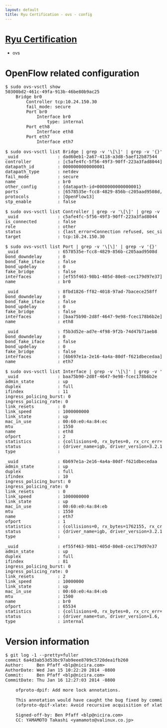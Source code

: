 ```yaml
---
layout: default
title: Ryu Certification - ovs - config
---
```

# [Ryu Certification](http://osrg.github.io/ryu/certification.html)
* ovs 

# OpenFlow related configuration
<pre>
$ sudo ovs-vsctl show
50300bd2-461c-49fa-913b-46be80b9ac25
    Bridge br0
        Controller tcp:10.24.150.30
        fail_mode: secure
        Port br0
            Interface br0
                type: internal
        Port eth8
            Interface eth8
        Port eth7
            Interface eth7

$ sudo ovs-vsctl list Bridge | grep -v '\[\]' | grep -v '{}'
_uuid               : dad60eb1-2a67-4118-a3d8-5aef12b87544
controller          : [c5afe4fc-5f56-49f3-90ff-223a3fad8044]
datapath_id         : 0000000000000001
datapath_type       : netdev
fail_mode           : secure
name                : br0
other_config        : {datapath-id=0000000000000001}
ports               : [6578535e-fcc8-4829-856b-c205aad9508d, 8fbd1826-ff82-4018-97ad-7bacece258ff, f5b3d52e-ad7e-4f98-9f2b-74d47b71aeb8]
protocols           : [OpenFlow13]
stp_enable          : false

$ sudo ovs-vsctl list Controller | grep -v '\[\]' | grep -v '{}'
_uuid               : c5afe4fc-5f56-49f3-90ff-223a3fad8044
is_connected        : false
role                : other
status              : {last_error=Connection refused, sec_since_connect=297, sec_since_disconnect=1, state=BACKOFF}
target              : tcp:10.24.150.30

$ sudo ovs-vsctl list Port | grep -v '\[\]' | grep -v '{}'
_uuid               : 6578535e-fcc8-4829-856b-c205aad9508d
bond_downdelay      : 0
bond_fake_iface     : false
bond_updelay        : 0
fake_bridge         : false
interfaces          : [ef55f463-98b1-405d-80e8-cec179d97e37]
name                : br0

_uuid               : 8fbd1826-ff82-4018-97ad-7bacece258ff
bond_downdelay      : 0
bond_fake_iface     : false
bond_updelay        : 0
fake_bridge         : false
interfaces          : [baa75b90-2d8f-4647-9e98-fcec178b6b2e]
name                : eth8

_uuid               : f5b3d52e-ad7e-4f98-9f2b-74d47b71aeb8
bond_downdelay      : 0
bond_fake_iface     : false
bond_updelay        : 0
fake_bridge         : false
interfaces          : [6b697e1a-2e16-4a4a-80df-f621dbecedaa]
name                : eth7

$ sudo ovs-vsctl list Interface | grep -v '\[\]' | grep -v '{}'
_uuid               : baa75b90-2d8f-4647-9e98-fcec178b6b2e
admin_state         : up
duplex              : full
ifindex             : 11
ingress_policing_burst: 0
ingress_policing_rate: 0
link_resets         : 0
link_speed          : 1000000000
link_state          : up
mac_in_use          : 00:60:e0:4a:84:ec
mtu                 : 1550
name                : eth8
ofport              : 2
statistics          : {collisions=0, rx_bytes=0, rx_crc_err=0, rx_dropped=0, rx_errors=0, rx_frame_err=0, rx_over_err=0, rx_packets=0, tx_bytes=551280, tx_dropped=0, tx_errors=0, tx_packets=5940}
status              : {driver_name=igb, driver_version=3.2.10-k, firmware_version=3.10-0}
type                : 

_uuid               : 6b697e1a-2e16-4a4a-80df-f621dbecedaa
admin_state         : up
duplex              : full
ifindex             : 10
ingress_policing_burst: 0
ingress_policing_rate: 0
link_resets         : 0
link_speed          : 1000000000
link_state          : up
mac_in_use          : 00:60:e0:4a:84:eb
mtu                 : 1550
name                : eth7
ofport              : 1
statistics          : {collisions=0, rx_bytes=1762155, rx_crc_err=0, rx_dropped=0, rx_errors=0, rx_frame_err=0, rx_over_err=0, rx_packets=17820, tx_bytes=0, tx_dropped=0, tx_errors=0, tx_packets=0}
status              : {driver_name=igb, driver_version=3.2.10-k, firmware_version=3.10-0}
type                : 

_uuid               : ef55f463-98b1-405d-80e8-cec179d97e37
admin_state         : up
duplex              : full
ifindex             : 81
ingress_policing_burst: 0
ingress_policing_rate: 0
link_resets         : 2
link_speed          : 10000000
link_state          : up
mac_in_use          : 00:60:e0:4a:84:eb
mtu                 : 1500
name                : br0
ofport              : 65534
statistics          : {collisions=0, rx_bytes=0, rx_crc_err=0, rx_dropped=0, rx_errors=0, rx_frame_err=0, rx_over_err=0, rx_packets=0, tx_bytes=0, tx_dropped=0, tx_errors=0, tx_packets=0}
status              : {driver_name=tun, driver_version=1.6, firmware_version=N/A}
type                : internal
</pre>

# Version information
<pre>
$ git log -1 --pretty=fuller
commit 6a4d3ab53d53bc97ab9eee8709c5720dea1fb260
Author:     Ben Pfaff &lt;blp@nicira.com&gt;
AuthorDate: Wed Jan 15 10:22:20 2014 -0800
Commit:     Ben Pfaff &lt;blp@nicira.com&gt;
CommitDate: Thu Jan 16 12:27:03 2014 -0800

    ofproto-dpif: Add more lock annotations.
    
    This annotation would have caught the bug fixed by commit 491a67a0005347130
    (ofproto-dpif-xlate: Avoid recursive acquisition of xlate_rwlock.).
    
    Signed-off-by: Ben Pfaff &lt;blp@nicira.com&gt;
    CC: YAMAMOTO Takashi &lt;yamamoto@valinux.co.jp&gt;
</pre>
